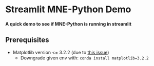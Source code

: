 # Streamlit MNE-Python Demo
#### A quick demo to see if MNE-Python is running in streamlit

## Prerequisites
* Matplotlib version <= 3.2.2 (due to [this issue](https://github.com/plotly/plotly.py/issues/2913#issuecomment-730071567))
    * Downgrade given env with: `conda install matplotlib=3.2.2`